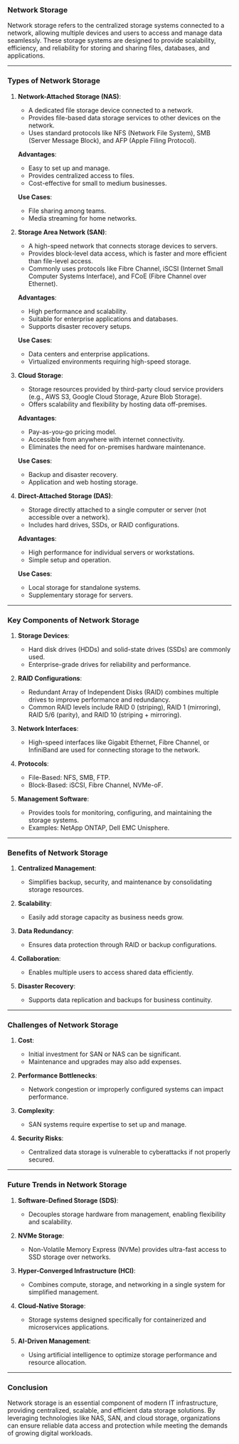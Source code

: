 ### **Network Storage**

Network storage refers to the centralized storage systems connected to a network, allowing multiple devices and users to access and manage data seamlessly. These storage systems are designed to provide scalability, efficiency, and reliability for storing and sharing files, databases, and applications.

---

### **Types of Network Storage**

1. **Network-Attached Storage (NAS)**:
   - A dedicated file storage device connected to a network.
   - Provides file-based data storage services to other devices on the network.
   - Uses standard protocols like NFS (Network File System), SMB (Server Message Block), and AFP (Apple Filing Protocol).

   **Advantages**:
   - Easy to set up and manage.
   - Provides centralized access to files.
   - Cost-effective for small to medium businesses.

   **Use Cases**:
   - File sharing among teams.
   - Media streaming for home networks.

2. **Storage Area Network (SAN)**:
   - A high-speed network that connects storage devices to servers.
   - Provides block-level data access, which is faster and more efficient than file-level access.
   - Commonly uses protocols like Fibre Channel, iSCSI (Internet Small Computer Systems Interface), and FCoE (Fibre Channel over Ethernet).

   **Advantages**:
   - High performance and scalability.
   - Suitable for enterprise applications and databases.
   - Supports disaster recovery setups.

   **Use Cases**:
   - Data centers and enterprise applications.
   - Virtualized environments requiring high-speed storage.

3. **Cloud Storage**:
   - Storage resources provided by third-party cloud service providers (e.g., AWS S3, Google Cloud Storage, Azure Blob Storage).
   - Offers scalability and flexibility by hosting data off-premises.

   **Advantages**:
   - Pay-as-you-go pricing model.
   - Accessible from anywhere with internet connectivity.
   - Eliminates the need for on-premises hardware maintenance.

   **Use Cases**:
   - Backup and disaster recovery.
   - Application and web hosting storage.

4. **Direct-Attached Storage (DAS)**:
   - Storage directly attached to a single computer or server (not accessible over a network).
   - Includes hard drives, SSDs, or RAID configurations.

   **Advantages**:
   - High performance for individual servers or workstations.
   - Simple setup and operation.

   **Use Cases**:
   - Local storage for standalone systems.
   - Supplementary storage for servers.

---

### **Key Components of Network Storage**

1. **Storage Devices**:
   - Hard disk drives (HDDs) and solid-state drives (SSDs) are commonly used.
   - Enterprise-grade drives for reliability and performance.

2. **RAID Configurations**:
   - Redundant Array of Independent Disks (RAID) combines multiple drives to improve performance and redundancy.
   - Common RAID levels include RAID 0 (striping), RAID 1 (mirroring), RAID 5/6 (parity), and RAID 10 (striping + mirroring).

3. **Network Interfaces**:
   - High-speed interfaces like Gigabit Ethernet, Fibre Channel, or InfiniBand are used for connecting storage to the network.

4. **Protocols**:
   - File-Based: NFS, SMB, FTP.
   - Block-Based: iSCSI, Fibre Channel, NVMe-oF.

5. **Management Software**:
   - Provides tools for monitoring, configuring, and maintaining the storage systems.
   - Examples: NetApp ONTAP, Dell EMC Unisphere.

---

### **Benefits of Network Storage**

1. **Centralized Management**:
   - Simplifies backup, security, and maintenance by consolidating storage resources.

2. **Scalability**:
   - Easily add storage capacity as business needs grow.

3. **Data Redundancy**:
   - Ensures data protection through RAID or backup configurations.

4. **Collaboration**:
   - Enables multiple users to access shared data efficiently.

5. **Disaster Recovery**:
   - Supports data replication and backups for business continuity.

---

### **Challenges of Network Storage**

1. **Cost**:
   - Initial investment for SAN or NAS can be significant.
   - Maintenance and upgrades may also add expenses.

2. **Performance Bottlenecks**:
   - Network congestion or improperly configured systems can impact performance.

3. **Complexity**:
   - SAN systems require expertise to set up and manage.

4. **Security Risks**:
   - Centralized data storage is vulnerable to cyberattacks if not properly secured.

---

### **Future Trends in Network Storage**

1. **Software-Defined Storage (SDS)**:
   - Decouples storage hardware from management, enabling flexibility and scalability.

2. **NVMe Storage**:
   - Non-Volatile Memory Express (NVMe) provides ultra-fast access to SSD storage over networks.

3. **Hyper-Converged Infrastructure (HCI)**:
   - Combines compute, storage, and networking in a single system for simplified management.

4. **Cloud-Native Storage**:
   - Storage systems designed specifically for containerized and microservices applications.

5. **AI-Driven Management**:
   - Using artificial intelligence to optimize storage performance and resource allocation.

---

### **Conclusion**

Network storage is an essential component of modern IT infrastructure, providing centralized, scalable, and efficient data storage solutions. By leveraging technologies like NAS, SAN, and cloud storage, organizations can ensure reliable data access and protection while meeting the demands of growing digital workloads.
